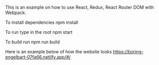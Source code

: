 This is an example on how to use React, Redux, React Router DOM with Webpack.

To install dependencies
npm install

To run type in the root
npm start

To build run
npm run build

Here is an example below of how the website looks https://boring-engelbart-07fa66.netlify.app/#/
